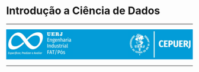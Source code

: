 # Introdução a Ciência de Dados

___

<a href='https://www.fat.uerj.br/especializacao-em-engenharia-industrial/'> <img src='./Marca_UERJ-FAT_Cor.png' /></a>
___
